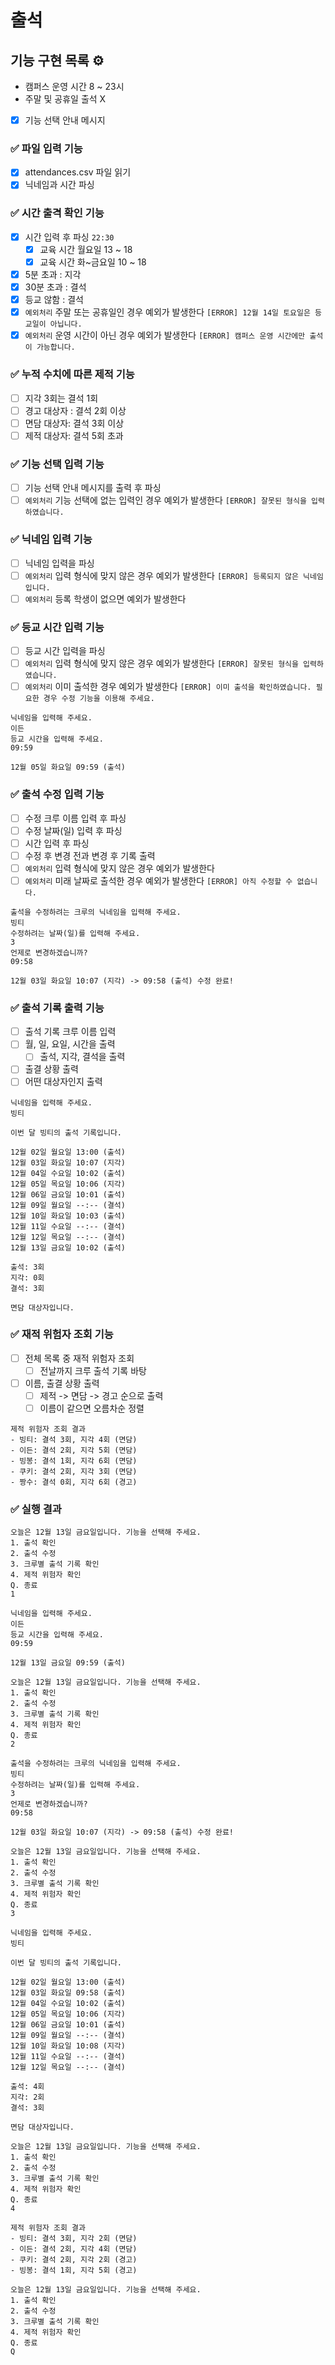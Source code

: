 # 출석

## 기능 구현 목록 ⚙️

- 캠퍼스 운영 시간 8 ~ 23시
- 주말 및 공휴일 출석 X

- [x] 기능 선택 안내 메시지

### ✅ 파일 입력 기능
- [x] attendances.csv 파일 읽기
- [x] 닉네임과 시간 파싱

### ✅ 시간 출격 확인 기능
- [x] 시간 입력 후 파싱 `22:30`
    - [x] 교육 시간 월요일 13 ~ 18
    - [x] 교육 시간 화~금요일 10 ~ 18
- [x] 5분 초과 : 지각
- [x] 30분 초과 : 결석
- [x] 등교 않함 : 결석
- [x] `예외처리` 주말 또는 공휴일인 경우 예외가 발생한다 `[ERROR] 12월 14일 토요일은 등교일이 아닙니다.`
- [x] `예외처리` 운영 시간이 아닌 경우 예외가 발생한다 `[ERROR] 캠퍼스 운영 시간에만 출석이 가능합니다.`

### ✅ 누적 수치에 따른 제적 기능
- [ ] 지각 3회는 결석 1회
- [ ] 경고 대상자 : 결석 2회 이상
- [ ] 면담 대상자: 결석 3회 이상
- [ ] 제적 대상자: 결석 5회 초과

### ✅ 기능 선택 입력 기능
- [ ] 기능 선택 안내 메시지를 출력 후 파싱
- [ ] `예외처리` 기능 선택에 없는 입력인 경우 예외가 발생한다 `[ERROR] 잘못된 형식을 입력하였습니다.`

### ✅ 닉네임 입력 기능
- [ ] 닉네임 입력을 파싱
- [ ] `예외처리` 입력 형식에 맞지 않은 경우 예외가 발생한다 `[ERROR] 등록되지 않은 닉네임입니다.`
- [ ] `예외처리` 등록 학생이 없으면 예외가 발생한다

### ✅ 등교 시간 입력 기능
- [ ] 등교 시간 입력을 파싱
- [ ] `예외처리` 입력 형식에 맞지 않은 경우 예외가 발생한다 `[ERROR] 잘못된 형식을 입력하였습니다.`
- [ ] `예외처리` 이미 출석한 경우 예외가 발생한다 `[ERROR] 이미 출석을 확인하였습니다. 필요한 경우 수정 기능을 이용해 주세요.`
```
닉네임을 입력해 주세요.
이든
등교 시간을 입력해 주세요.
09:59

12월 05일 화요일 09:59 (출석)
```

### ✅ 출석 수정 입력 기능
- [ ] 수정 크루 이름 입력 후 파싱
- [ ] 수정 날짜(일) 입력 후 파싱
- [ ] 시간 입력 후 파싱
- [ ] 수정 후 변경 전과 변경 후 기록 출력
- [ ] `예외처리` 입력 형식에 맞지 않은 경우 예외가 발생한다
- [ ] `예외처리` 미래 날짜로 출석한 경우 예외가 발생한다 `[ERROR] 아직 수정할 수 없습니다.`

```
출석을 수정하려는 크루의 닉네임을 입력해 주세요.
빙티
수정하려는 날짜(일)를 입력해 주세요.
3
언제로 변경하겠습니까?
09:58

12월 03일 화요일 10:07 (지각) -> 09:58 (출석) 수정 완료!
```

### ✅ 출석 기록 출력 기능
- [ ] 출석 기록 크루 이름 입력
- [ ] 월, 일, 요일, 시간을 출력
    - [ ] 출석, 지각, 결석을 출력
- [ ] 출결 상황 출력
- [ ] 어떤 대상자인지 출력

```
닉네임을 입력해 주세요.
빙티

이번 달 빙티의 출석 기록입니다.

12월 02일 월요일 13:00 (출석)
12월 03일 화요일 10:07 (지각)
12월 04일 수요일 10:02 (출석)
12월 05일 목요일 10:06 (지각)
12월 06일 금요일 10:01 (출석)
12월 09일 월요일 --:-- (결석)
12월 10일 화요일 10:03 (출석)
12월 11일 수요일 --:-- (결석)
12월 12일 목요일 --:-- (결석)
12월 13일 금요일 10:02 (출석)

출석: 3회
지각: 0회
결석: 3회

면담 대상자입니다.
```

### ✅ 재적 위험자 조회 기능
- [ ] 전체 목록 중 재적 위험자 조회
    - [ ] 전날까지 크루 출석 기록 바탕
- [ ] 이름, 출결 상황 출력
    - [ ] 제적 -> 면담 -> 경고 순으로 출력
    - [ ] 이름이 같으면 오름차순 정렬
```
제적 위험자 조회 결과
- 빙티: 결석 3회, 지각 4회 (면담)
- 이든: 결석 2회, 지각 5회 (면담)
- 빙봉: 결석 1회, 지각 6회 (면담)
- 쿠키: 결석 2회, 지각 3회 (면담)
- 짱수: 결석 0회, 지각 6회 (경고)
```

### ✅ 실행 결과
```
오늘은 12월 13일 금요일입니다. 기능을 선택해 주세요.
1. 출석 확인
2. 출석 수정
3. 크루별 출석 기록 확인
4. 제적 위험자 확인
Q. 종료
1

닉네임을 입력해 주세요.
이든
등교 시간을 입력해 주세요.
09:59

12월 13일 금요일 09:59 (출석)

오늘은 12월 13일 금요일입니다. 기능을 선택해 주세요.
1. 출석 확인
2. 출석 수정
3. 크루별 출석 기록 확인
4. 제적 위험자 확인
Q. 종료
2

출석을 수정하려는 크루의 닉네임을 입력해 주세요.
빙티
수정하려는 날짜(일)를 입력해 주세요.
3
언제로 변경하겠습니까?
09:58

12월 03일 화요일 10:07 (지각) -> 09:58 (출석) 수정 완료!

오늘은 12월 13일 금요일입니다. 기능을 선택해 주세요.
1. 출석 확인
2. 출석 수정
3. 크루별 출석 기록 확인
4. 제적 위험자 확인
Q. 종료
3

닉네임을 입력해 주세요.
빙티

이번 달 빙티의 출석 기록입니다.

12월 02일 월요일 13:00 (출석)
12월 03일 화요일 09:58 (출석)
12월 04일 수요일 10:02 (출석)
12월 05일 목요일 10:06 (지각)
12월 06일 금요일 10:01 (출석)
12월 09일 월요일 --:-- (결석)
12월 10일 화요일 10:08 (지각)
12월 11일 수요일 --:-- (결석)
12월 12일 목요일 --:-- (결석)

출석: 4회
지각: 2회
결석: 3회

면담 대상자입니다.

오늘은 12월 13일 금요일입니다. 기능을 선택해 주세요.
1. 출석 확인
2. 출석 수정
3. 크루별 출석 기록 확인
4. 제적 위험자 확인
Q. 종료
4

제적 위험자 조회 결과
- 빙티: 결석 3회, 지각 2회 (면담)
- 이든: 결석 2회, 지각 4회 (면담)
- 쿠키: 결석 2회, 지각 2회 (경고)
- 빙봉: 결석 1회, 지각 5회 (경고)

오늘은 12월 13일 금요일입니다. 기능을 선택해 주세요.
1. 출석 확인
2. 출석 수정
3. 크루별 출석 기록 확인
4. 제적 위험자 확인
Q. 종료
Q
```